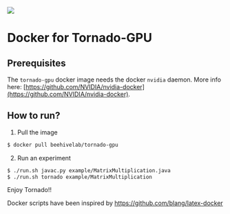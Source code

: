 ![](https://img.shields.io/docker/pulls/beehivelab/tornado-gpu.svg)

# Docker for Tornado-GPU

## Prerequisites

The `tornado-gpu` docker image needs the docker `nvidia` daemon. 
More info here: [https://github.com/NVIDIA/nvidia-docker](https://github.com/NVIDIA/nvidia-docker).

## How to run?

1) Pull the image

```bash
$ docker pull beehivelab/tornado-gpu 
```

2) Run an experiment

```bash
$ ./run.sh javac.py example/MatrixMultiplication.java
$ ./run.sh tornado example/MatrixMultiplication 
```

Enjoy Tornado!! 

Docker scripts have been inspired by https://github.com/blang/latex-docker 
